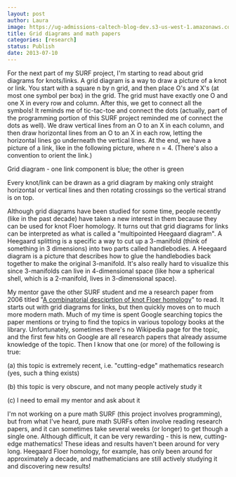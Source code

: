```yaml
---
layout: post
author: Laura
image: https://ug-admissions-caltech-blog-dev.s3-us-west-1.amazonaws.com/old_pictures/caltech_as_it_happens/6a0105349b8251970b01901e32da21970b.png
title: Grid diagrams and math papers
categories: [research]
status: Publish
date: 2013-07-10
---
```



For the next part of my SURF project, I'm starting to read about grid diagrams for knots/links. A grid diagram is a way to draw a picture of a knot or link. You start with a square n by n grid, and then place O's and X's (at most one symbol per box) in the grid. The grid must have exactly one O and one X in every row and column. After this, we get to connect all the symbols! It reminds me of tic-tac-toe and connect the dots (actually, part of the programming portion of this SURF project reminded me of connect the dots as well). We draw vertical lines from an O to an X in each column, and then draw horizontal lines from an O to an X in each row, letting the horizontal lines go underneath the vertical lines. At the end, we have a picture of a link, like in the following picture, where n = 4. (There's also a convention to orient the link.)
<div class="photo-caption caption-xid-6a0105349b8251970b01901e32da21970b" id="caption-xid-6a0105349b8251970b01901e32da21970b">Grid diagram - one link component is blue; the other is green

Every knot/link can be drawn as a grid diagram by making only straight horizontal or vertical lines and then rotating crossings so the vertical strand is on top.

Although grid diagrams have been studied for some time, people recently (like in the past decade) have taken a new interest in them because they can be used for knot Floer homology. It turns out that grid diagrams for links can be interpreted as what is called a "multipointed Heegaard diagram". A Heegaard splitting is a specific a way to cut up a 3-manifold (think of something in 3 dimensions) into two parts called handlebodies. A Heegaard diagram is a picture that describes how to glue the handlebodies back together to make the original 3-manifold. It's also really hard to visualize this since 3-manifolds can live in 4-dimensional space (like how a spherical shell, which is a 2-manifold, lives in 3-dimensional space). 

My mentor gave the other SURF student and me a research paper from 2006 titled "<a href="https://www.math.ucla.edu/cm/comb.pdf" target="_blank">A combinatorial desciprtion of knot Floer homology</a>" to read. It starts out with grid diagrams for links, but then quickly moves on to much more modern math. Much of my time is spent Google searching topics the paper mentions or trying to find the topics in various topology books at the library. Unfortunately, sometimes there's no Wikipedia page for the topic, and the first few hits on Google are all research papers that already assume knowledge of the topic. Then I know that one (or more) of the following is true:

(a) this topic is extremely recent, i.e. "cutting-edge" mathematics research (yes, such a thing exists)

(b) this topic is very obscure, and not many people actively study it

(c) I need to email my mentor and ask about it

I'm not working on a pure math SURF (this project involves programming), but from what I've heard, pure math SURFs often involve reading research papers, and it can sometimes take several weeks (or longer) to get though a single one. Although difficult, it can be very rewarding - this is new, cutting-edge mathematics! These ideas and results haven't been around for very long. Heegaard Floer homology, for example, has only been around for approximately a decade, and mathematicians are still actively studying it and discovering new results!

